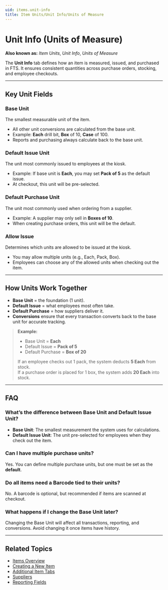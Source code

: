 ```yaml
---
uid: items.unit-info
title: Item Units/Unit Info/Units of Measure
---
```


# Unit Info (Units of Measure)

**Also known as:** *Item Units*, *Unit Info*, *Units of Measure*

The **Unit Info** tab defines how an item is measured, issued, and purchased in FTS. It ensures consistent quantities across purchase orders, stocking, and employee checkouts.

---

## Key Unit Fields

### Base Unit
The smallest measurable unit of the item.  
- All other unit conversions are calculated from the base unit.  
- Example: **Each** drill bit, **Box** of 10, **Case** of 100.  
- Reports and purchasing always calculate back to the base unit.

### Default Issue Unit
The unit most commonly issued to employees at the kiosk.  
- Example: If base unit is **Each**, you may set **Pack of 5** as the default issue.  
- At checkout, this unit will be pre-selected.  

### Default Purchase Unit
The unit most commonly used when ordering from a supplier.  
- Example: A supplier may only sell in **Boxes of 10**.  
- When creating purchase orders, this unit will be the default.

### Allow Issue
Determines which units are allowed to be issued at the kiosk.  
- You may allow multiple units (e.g., Each, Pack, Box).  
- Employees can choose any of the allowed units when checking out the item.

---

## How Units Work Together

- **Base Unit** = the foundation (1 unit).  
- **Default Issue** = what employees most often take.  
- **Default Purchase** = how suppliers deliver it.  
- **Conversions** ensure that every transaction converts back to the base unit for accurate tracking.  

> **Example:**  
> - Base Unit = **Each**  
> - Default Issue = **Pack of 5**  
> - Default Purchase = **Box of 20**  
>  
> If an employee checks out 1 pack, the system deducts **5 Each** from stock.  
> If a purchase order is placed for 1 box, the system adds **20 Each** into stock.

---

## FAQ

### What’s the difference between Base Unit and Default Issue Unit?
- **Base Unit**: The smallest measurement the system uses for calculations.  
- **Default Issue Unit**: The unit pre-selected for employees when they check out the item.

### Can I have multiple purchase units?
Yes. You can define multiple purchase units, but one must be set as the **default**.

### Do all items need a Barcode tied to their units?
No. A barcode is optional, but recommended if items are scanned at checkout.

### What happens if I change the Base Unit later?
Changing the Base Unit will affect all transactions, reporting, and conversions. Avoid changing it once items have history.

---

## Related Topics
- [Items Overview](xref:items)  
- [Creating a New Item](xref:items.add)  
- [Additional Item Tabs](xref:items.additional-tabs)  
- [Suppliers](xref:suppliers)  
- [Reporting Fields](xref:reporting-fields)  
